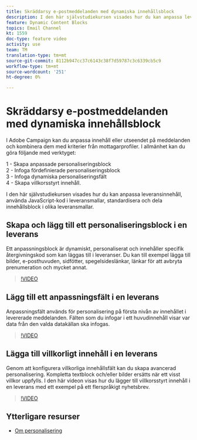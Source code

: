 ```yaml
---
title: Skräddarsy e-postmeddelanden med dynamiska innehållsblock
description: I den här självstudiekursen visades hur du kan anpassa leveransinnehåll, använda JavaScript-kod i leveransmallar, standardisera och dela innehållsblock i olika leveransmallar.
feature: Dynamic Content Blocks
topics: Email Channel
kt: 1559
doc-type: feature video
activity: use
team: TM
translation-type: tm+mt
source-git-commit: 8112b947cc37c6143c38f7d59787c3c6339cb5c9
workflow-type: tm+mt
source-wordcount: '251'
ht-degree: 0%

---
```



# Skräddarsy e-postmeddelanden med dynamiska innehållsblock

I Adobe Campaign kan du anpassa innehåll eller utseendet på meddelanden och kombinera dem med kriterier från mottagarprofiler. I allmänhet kan du göra följande med verktyget:

1 - Skapa anpassade personaliseringsblock\
2 - Infoga fördefinierade personaliseringsblock\
3 - Infoga dynamiska personaliseringsfält\
4 - Skapa villkorsstyrt innehåll.

I den här självstudiekursen visades hur du kan anpassa leveransinnehåll, använda JavaScript-kod i leveransmallar, standardisera och dela innehållsblock i olika leveransmallar.

## Skapa och lägg till ett personaliseringsblock i en leverans

Ett anpassningsblock är dynamiskt, personaliserat och innehåller specifik återgivningskod som kan läggas till i leveranser. Du kan till exempel lägga till bilder, e-posthuvuden, sidfötter, spegelsideslänkar, länkar för att avbryta prenumeration och mycket annat.

>[!VIDEO](https://video.tv.adobe.com/v/24924?quality=12)

## Lägg till ett anpassningsfält i en leverans

Anpassningsfält används för personalisering på första nivån av innehållet i levererade meddelanden. Fälten som du infogar i ett huvudinnehåll visar var data från den valda datakällan ska infogas.

>[!VIDEO](https://video.tv.adobe.com/v/24925?quality=12)

## Lägga till villkorligt innehåll i en leverans

Genom att konfigurera villkorliga innehållsfält kan du skapa avancerad personalisering. Kompletta textblock och/eller bilder ersätts när ett visst villkor uppfylls. I den här videon visas hur du lägger till villkorsstyrt innehåll i en leverans med ett exempel på ett flerspråkigt nyhetsbrev.

>[!VIDEO](https://video.tv.adobe.com/v/24926?quality=12)

## Ytterligare resurser

* [Om personalisering](https://docs.adobe.com/content/help/en/campaign-classic/using/sending-messages/personalizing-deliveries/about-personalization.html)
